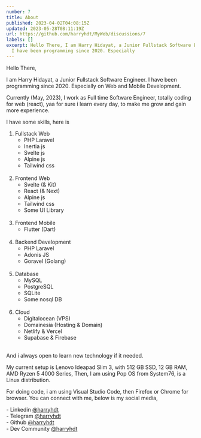```yaml
---
number: 7
title: About
published: 2023-04-02T04:08:15Z
updated: 2023-05-28T08:11:19Z
url: https://github.com/harryhdt/MyWeb/discussions/7
labels: []
excerpt: Hello There, I am Harry Hidayat, a Junior Fullstack Software Engineer.
  I have been programming since 2020. Especially
---
```

Hello There,

I am Harry Hidayat, a Junior Fullstack Software Engineer. I have been programming since 2020. Especially on Web and Mobile Development.

Currently (May, 2023), I work as Full time Software Engineer, totally coding for web (react), yaa for sure i learn every day, to make me grow and gain more experience.

I have some skills, here is

1. Fullstack Web
    - PHP Laravel
    - Inertia js
    - Svelte js
    - Alpine js
    - Tailwind css
<br/><br/>
2. Frontend Web
    - Svelte (& Kit)
    - React (& Next)
    - Alpine js
    - Tailwind css
    - Some UI Library
<br/><br/>
3. Frontend Mobile
    - Flutter (Dart)
<br/><br/>
4. Backend Development
    - PHP Laravel
    - Adonis JS
    - Goravel (Golang)
<br/><br/>
5. Database
    - MySQL
    - PostgreSQL
    - SQLite
    - Some nosql DB
<br/><br/>
6. Cloud
    - Digitalocean (VPS)
    - Domainesia (Hosting & Domain)
    - Netlify & Vercel
    - Supabase & Firebase
<br/><br/>

And i always open to learn new technology if it needed.

My current setup is Lenovo Ideapad Slim 3, with 512 GB SSD, 12 GB RAM, AMD Ryzen 5 4000 Series, Then, I am using Pop OS from System76, is a Linux distribution.

For doing code, i am using Visual Studio Code, then Firefox or Chrome for browser.
You can connect with me, below is my social media,

\- Linkedin [@harryhdt](https://linkedin.com/in/harryhdt)<br/>
\- Telegram [@harryhdt](https://t.me/harryhdt)<br/>
\- Github [@harryhdt](https://github.com/harryhdt)<br/>
\- Dev Community [@harryhdt](https://dev.to/harryhdt/)<br/>